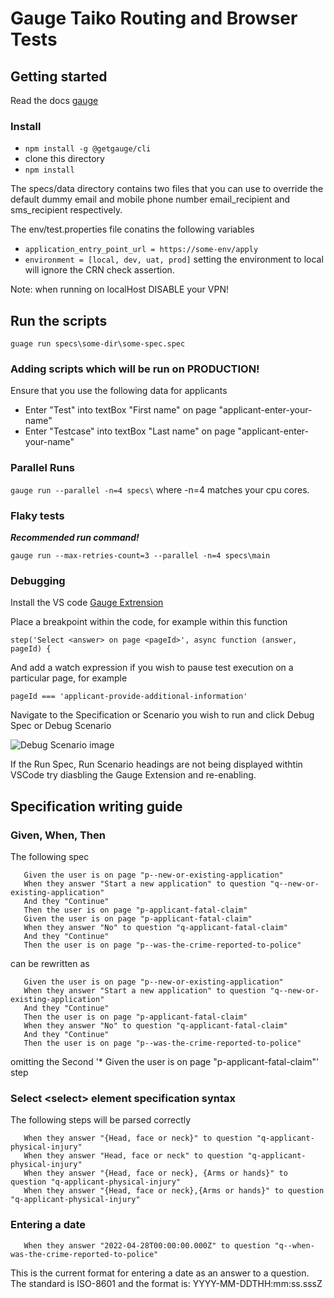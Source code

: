 # Gauge Taiko Routing and Browser Tests

## Getting started

Read the docs [gauge](https://gauge.org/gauge-taiko/)

### Install

-   `npm install -g @getgauge/cli`
-   clone this directory
-   `npm install`

The specs/data directory contains two files that you can use to override the default dummy email and mobile phone number
email_recipient and sms_recipient respectively.

The env/test.properties file conatins the following variables

-   `application_entry_point_url = https://some-env/apply`
-   `environment = [local, dev, uat, prod]`
    setting the environment to local will ignore the CRN check assertion.

Note: when running on localHost DISABLE your VPN!

## Run the scripts

`guage run specs\some-dir\some-spec.spec`

### Adding scripts which will be run on PRODUCTION!

Ensure that you use the following data for applicants

-   Enter "Test" into textBox "First name" on page "applicant-enter-your-name"
-   Enter "Testcase" into textBox "Last name" on page "applicant-enter-your-name"

### Parallel Runs

`gauge run --parallel -n=4 specs\`
where -n=4 matches your cpu cores.

### Flaky tests

**_Recommended run command!_**

`gauge run --max-retries-count=3 --parallel -n=4 specs\main`

### Debugging

Install the VS code [Gauge Extrension](https://marketplace.visualstudio.com/items?itemName=getgauge.gauge)

Place a breakpoint within the code, for example within this function

`step('Select <answer> on page <pageId>', async function (answer, pageId) {`

And add a watch expression if you wish to pause test execution on a particular page, for example

`pageId === 'applicant-provide-additional-information'`

Navigate to the Specification or Scenario you wish to run and click Debug Spec or Debug Scenario

![Debug Scenario image](./images/debug_scenario.png)

If the Run Spec, Run Scenario headings are not being displayed withtin VSCode try diasbling the Gauge Extension and re-enabling.

## Specification writing guide

### Given, When, Then

The following spec

```
   Given the user is on page "p--new-or-existing-application"
   When they answer "Start a new application" to question "q--new-or-existing-application"
   And they "Continue"
   Then the user is on page "p-applicant-fatal-claim"
   Given the user is on page "p-applicant-fatal-claim"
   When they answer "No" to question "q-applicant-fatal-claim"
   And they "Continue"
   Then the user is on page "p--was-the-crime-reported-to-police"
```

can be rewritten as

```
   Given the user is on page "p--new-or-existing-application"
   When they answer "Start a new application" to question "q--new-or-existing-application"
   And they "Continue"
   Then the user is on page "p-applicant-fatal-claim"
   When they answer "No" to question "q-applicant-fatal-claim"
   And they "Continue"
   Then the user is on page "p--was-the-crime-reported-to-police"
```

omitting the Second '\* Given the user is on page "p-applicant-fatal-claim"' step

### Select \<select> element specification syntax

The following steps will be parsed correctly

```
   When they answer "{Head, face or neck}" to question "q-applicant-physical-injury"
   When they answer "Head, face or neck" to question "q-applicant-physical-injury"
   When they answer "{Head, face or neck}, {Arms or hands}" to question "q-applicant-physical-injury"
   When they answer "{Head, face or neck},{Arms or hands}" to question "q-applicant-physical-injury"
```

### Entering a date

```
   When they answer "2022-04-28T00:00:00.000Z" to question "q--when-was-the-crime-reported-to-police"
```

This is the current format for entering a date as an answer to a question.
The standard is ISO-8601 and the format is: YYYY-MM-DDTHH:mm:ss.sssZ
